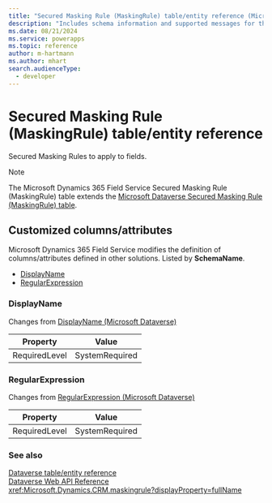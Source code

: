 ```yaml
---
title: "Secured Masking Rule (MaskingRule) table/entity reference (Microsoft Dynamics 365 Field Service)"
description: "Includes schema information and supported messages for the Secured Masking Rule (MaskingRule) table/entity with Microsoft Dynamics 365 Field Service."
ms.date: 08/21/2024
ms.service: powerapps
ms.topic: reference
author: m-hartmann
ms.author: mhart
search.audienceType: 
  - developer
---
```


# Secured Masking Rule (MaskingRule) table/entity reference

Secured Masking Rules to apply to fields.

> [!NOTE]
> The Microsoft Dynamics 365 Field Service Secured Masking Rule (MaskingRule) table extends the [Microsoft Dataverse Secured Masking Rule (MaskingRule) table](/power-apps/developer/data-platform/reference/entities/maskingrule).



## Customized columns/attributes

Microsoft Dynamics 365 Field Service modifies the definition of columns/attributes defined in other solutions. Listed by **SchemaName**.

- [DisplayName](#BKMK_DisplayName)
- [RegularExpression](#BKMK_RegularExpression)

### <a name="BKMK_DisplayName"></a> DisplayName

Changes from [DisplayName (Microsoft Dataverse)](/power-apps/developer/data-platform/reference/entities/maskingrule#BKMK_DisplayName)

|Property|Value|
|---|---|
|RequiredLevel|SystemRequired|


### <a name="BKMK_RegularExpression"></a> RegularExpression

Changes from [RegularExpression (Microsoft Dataverse)](/power-apps/developer/data-platform/reference/entities/maskingrule#BKMK_RegularExpression)

|Property|Value|
|---|---|
|RequiredLevel|SystemRequired|




### See also

[Dataverse table/entity reference](../about-entity-reference.md)  
[Dataverse Web API Reference](/power-apps/developer/data-platform/webapi/reference/about)   
<xref:Microsoft.Dynamics.CRM.maskingrule?displayProperty=fullName>
